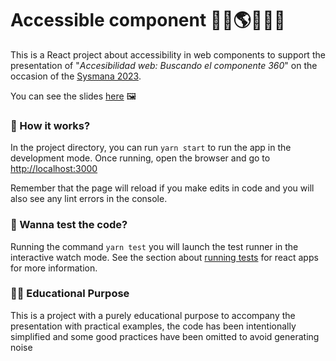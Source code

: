 # Accessible component 🧑‍🦯🌎👩🏻‍💻

This is a React project about accessibility in web components to support the presentation of "_Accesibilidad web: Buscando el componente 360_" on the occasion of the [Sysmana 2023](https://sysmana.iesgrancapitan.org).

You can see the slides [here](https://view.genial.ly/63cc2e87b47db500117ae0dc) 🖼

### 🤔 How it works?

In the project directory, you can run `yarn start` to run the app in the development mode.
Once running, open the browser and go to [http://localhost:3000](http://localhost:3000)

Remember that the page will reload if you make edits in code and you will also see any lint errors in the console.

### 🧪 Wanna test the code?

Running the command `yarn test` you will launch the test runner in the interactive watch mode.
See the section about [running tests](https://facebook.github.io/create-react-app/docs/running-tests) for react apps for more information.

### 🧑‍🏫 Educational Purpose

This is a project with a purely educational purpose to accompany the presentation with practical examples, the code has been intentionally simplified and some good practices have been omitted to avoid generating noise

